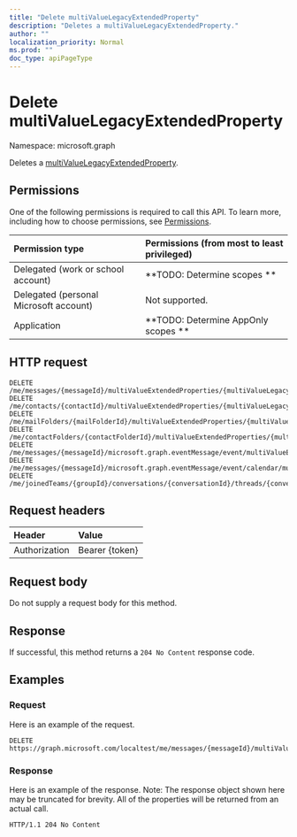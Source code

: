 ```yaml
---
title: "Delete multiValueLegacyExtendedProperty"
description: "Deletes a multiValueLegacyExtendedProperty."
author: ""
localization_priority: Normal
ms.prod: ""
doc_type: apiPageType
---
```


# Delete multiValueLegacyExtendedProperty

Namespace: microsoft.graph

Deletes a [multiValueLegacyExtendedProperty](../resources/multivaluelegacyextendedproperty.md).

## Permissions
One of the following permissions is required to call this API. To learn more, including how to choose permissions, see [Permissions](/concepts/permissions-reference.md).

|Permission type|Permissions (from most to least privileged)|
|:---|:---|
|Delegated (work or school account)|**TODO: Determine scopes **|
|Delegated (personal Microsoft account)|Not supported.|
|Application|**TODO: Determine AppOnly scopes **|

## HTTP request
<!-- {
  "blockType": "ignored"
}
-->
``` http
DELETE /me/messages/{messageId}/multiValueExtendedProperties/{multiValueLegacyExtendedPropertyId}
DELETE /me/contacts/{contactId}/multiValueExtendedProperties/{multiValueLegacyExtendedPropertyId}
DELETE /me/mailFolders/{mailFolderId}/multiValueExtendedProperties/{multiValueLegacyExtendedPropertyId}
DELETE /me/contactFolders/{contactFolderId}/multiValueExtendedProperties/{multiValueLegacyExtendedPropertyId}
DELETE /me/messages/{messageId}/microsoft.graph.eventMessage/event/multiValueExtendedProperties/{multiValueLegacyExtendedPropertyId}
DELETE /me/messages/{messageId}/microsoft.graph.eventMessage/event/calendar/multiValueExtendedProperties/{multiValueLegacyExtendedPropertyId}
DELETE /me/joinedTeams/{groupId}/conversations/{conversationId}/threads/{conversationThreadId}/posts/{postId}/multiValueExtendedProperties/{multiValueLegacyExtendedPropertyId}
```

## Request headers
|Header|Value|
|:---|:---|
|Authorization|Bearer {token}|

## Request body
Do not supply a request body for this method.

## Response
If successful, this method returns a `204 No Content` response code.

## Examples

### Request
Here is an example of the request.
<!-- {
  "blockType": "request",
  "name": "delete_multivaluelegacyextendedproperty"
}
-->
``` http
DELETE https://graph.microsoft.com/localtest/me/messages/{messageId}/multiValueExtendedProperties/{multiValueLegacyExtendedPropertyId}
```

### Response
Here is an example of the response. Note: The response object shown here may be truncated for brevity. All of the properties will be returned from an actual call.
<!-- {
  "blockType": "response",
  "truncated": true
}
-->
``` http
HTTP/1.1 204 No Content
```


